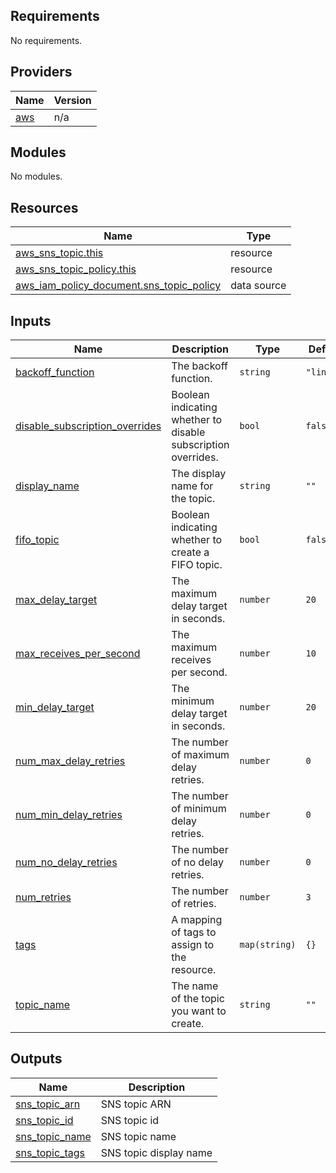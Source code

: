 ## Requirements

No requirements.

## Providers

| Name | Version |
|------|---------|
| <a name="provider_aws"></a> [aws](#provider\_aws) | n/a |

## Modules

No modules.

## Resources

| Name | Type |
|------|------|
| [aws_sns_topic.this](https://registry.terraform.io/providers/hashicorp/aws/latest/docs/resources/sns_topic) | resource |
| [aws_sns_topic_policy.this](https://registry.terraform.io/providers/hashicorp/aws/latest/docs/resources/sns_topic_policy) | resource |
| [aws_iam_policy_document.sns_topic_policy](https://registry.terraform.io/providers/hashicorp/aws/latest/docs/data-sources/iam_policy_document) | data source |

## Inputs

| Name | Description | Type | Default | Required |
|------|-------------|------|---------|:--------:|
| <a name="input_backoff_function"></a> [backoff\_function](#input\_backoff\_function) | The backoff function. | `string` | `"linear"` | no |
| <a name="input_disable_subscription_overrides"></a> [disable\_subscription\_overrides](#input\_disable\_subscription\_overrides) | Boolean indicating whether to disable subscription overrides. | `bool` | `false` | no |
| <a name="input_display_name"></a> [display\_name](#input\_display\_name) | The display name for the topic. | `string` | `""` | no |
| <a name="input_fifo_topic"></a> [fifo\_topic](#input\_fifo\_topic) | Boolean indicating whether to create a FIFO topic. | `bool` | `false` | no |
| <a name="input_max_delay_target"></a> [max\_delay\_target](#input\_max\_delay\_target) | The maximum delay target in seconds. | `number` | `20` | no |
| <a name="input_max_receives_per_second"></a> [max\_receives\_per\_second](#input\_max\_receives\_per\_second) | The maximum receives per second. | `number` | `10` | no |
| <a name="input_min_delay_target"></a> [min\_delay\_target](#input\_min\_delay\_target) | The minimum delay target in seconds. | `number` | `20` | no |
| <a name="input_num_max_delay_retries"></a> [num\_max\_delay\_retries](#input\_num\_max\_delay\_retries) | The number of maximum delay retries. | `number` | `0` | no |
| <a name="input_num_min_delay_retries"></a> [num\_min\_delay\_retries](#input\_num\_min\_delay\_retries) | The number of minimum delay retries. | `number` | `0` | no |
| <a name="input_num_no_delay_retries"></a> [num\_no\_delay\_retries](#input\_num\_no\_delay\_retries) | The number of no delay retries. | `number` | `0` | no |
| <a name="input_num_retries"></a> [num\_retries](#input\_num\_retries) | The number of retries. | `number` | `3` | no |
| <a name="input_tags"></a> [tags](#input\_tags) | A mapping of tags to assign to the resource. | `map(string)` | `{}` | no |
| <a name="input_topic_name"></a> [topic\_name](#input\_topic\_name) | The name of the topic you want to create. | `string` | `""` | no |

## Outputs

| Name | Description |
|------|-------------|
| <a name="output_sns_topic_arn"></a> [sns\_topic\_arn](#output\_sns\_topic\_arn) | SNS topic ARN |
| <a name="output_sns_topic_id"></a> [sns\_topic\_id](#output\_sns\_topic\_id) | SNS topic id |
| <a name="output_sns_topic_name"></a> [sns\_topic\_name](#output\_sns\_topic\_name) | SNS topic name |
| <a name="output_sns_topic_tags"></a> [sns\_topic\_tags](#output\_sns\_topic\_tags) | SNS topic display name |
